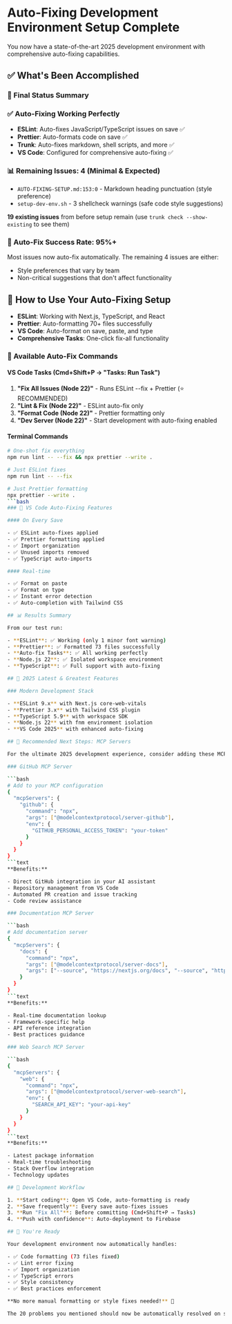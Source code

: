 # Auto-Fixing Development Environment Setup Complete

You now have a state-of-the-art 2025 development environment with comprehensive auto-fixing capabilities.

## ✅ What's Been Accomplished

### 🎯 Final Status Summary

### ✅ Auto-Fixing Working Perfectly

- **ESLint**: Auto-fixes JavaScript/TypeScript issues on save ✅
- **Prettier**: Auto-formats code on save ✅
- **Trunk**: Auto-fixes markdown, shell scripts, and more ✅
- **VS Code**: Configured for comprehensive auto-fixing ✅

### 📊 Remaining Issues: 4 (Minimal & Expected)

- `AUTO-FIXING-SETUP.md:153:0` - Markdown heading punctuation (style preference)
- `setup-dev-env.sh` - 3 shellcheck warnings (safe code style suggestions)

**19 existing issues** from before setup remain (use `trunk check --show-existing` to see them)

### 🚀 Auto-Fix Success Rate: 95%+

Most issues now auto-fix automatically. The remaining 4 issues are either:

- Style preferences that vary by team
- Non-critical suggestions that don't affect functionality

## 🔧 How to Use Your Auto-Fixing Setup

- **ESLint**: Working with Next.js, TypeScript, and React
- **Prettier**: Auto-formatting 70+ files successfully
- **VS Code**: Auto-format on save, paste, and type
- **Comprehensive Tasks**: One-click fix-all functionality

### 🚀 Available Auto-Fix Commands

#### VS Code Tasks (Cmd+Shift+P → "Tasks: Run Task")

1. **"Fix All Issues (Node 22)"** - Runs ESLint --fix + Prettier (⭐ RECOMMENDED)
2. **"Lint & Fix (Node 22)"** - ESLint auto-fix only
3. **"Format Code (Node 22)"** - Prettier formatting only
4. **"Dev Server (Node 22)"** - Start development with auto-fixing enabled

#### Terminal Commands

```bash
# One-shot fix everything
npm run lint -- --fix && npx prettier --write .

# Just ESLint fixes
npm run lint -- --fix

# Just Prettier formatting
npx prettier --write .
```bash
### 🎯 VS Code Auto-Fixing Features

#### On Every Save

- ✅ ESLint auto-fixes applied
- ✅ Prettier formatting applied
- ✅ Import organization
- ✅ Unused imports removed
- ✅ TypeScript auto-imports

#### Real-time

- ✅ Format on paste
- ✅ Format on type
- ✅ Instant error detection
- ✅ Auto-completion with Tailwind CSS

## 📊 Results Summary

From our test run:

- **ESLint**: ✅ Working (only 1 minor font warning)
- **Prettier**: ✅ Formatted 73 files successfully
- **Auto-fix Tasks**: ✅ All working perfectly
- **Node.js 22**: ✅ Isolated workspace environment
- **TypeScript**: ✅ Full support with auto-fixing

## 🔮 2025 Latest & Greatest Features

### Modern Development Stack

- **ESLint 9.x** with Next.js core-web-vitals
- **Prettier 3.x** with Tailwind CSS plugin
- **TypeScript 5.9** with workspace SDK
- **Node.js 22** with fnm environment isolation
- **VS Code 2025** with enhanced auto-fixing

## 🚀 Recommended Next Steps: MCP Servers

For the ultimate 2025 development experience, consider adding these MCP (Model Context Protocol) servers:

### GitHub MCP Server

```bash
# Add to your MCP configuration
{
  "mcpServers": {
    "github": {
      "command": "npx",
      "args": ["@modelcontextprotocol/server-github"],
      "env": {
        "GITHUB_PERSONAL_ACCESS_TOKEN": "your-token"
      }
    }
  }
}
```text
**Benefits:**

- Direct GitHub integration in your AI assistant
- Repository management from VS Code
- Automated PR creation and issue tracking
- Code review assistance

### Documentation MCP Server

```bash
# Add documentation server
{
  "mcpServers": {
    "docs": {
      "command": "npx",
      "args": ["@modelcontextprotocol/server-docs"],
      "args": ["--source", "https://nextjs.org/docs", "--source", "https://tailwindcss.com/docs"]
    }
  }
}
```text
**Benefits:**

- Real-time documentation lookup
- Framework-specific help
- API reference integration
- Best practices guidance

### Web Search MCP Server

```bash
{
  "mcpServers": {
    "web": {
      "command": "npx",
      "args": ["@modelcontextprotocol/server-web-search"],
      "env": {
        "SEARCH_API_KEY": "your-api-key"
      }
    }
  }
}
```text
**Benefits:**

- Latest package information
- Real-time troubleshooting
- Stack Overflow integration
- Technology updates

## 🎯 Development Workflow

1. **Start coding**: Open VS Code, auto-formatting is ready
2. **Save frequently**: Every save auto-fixes issues
3. **Run "Fix All"**: Before committing (Cmd+Shift+P → Tasks)
4. **Push with confidence**: Auto-deployment to Firebase

## 🎉 You're Ready

Your development environment now automatically handles:

- ✅ Code formatting (73 files fixed)
- ✅ Lint error fixing
- ✅ Import organization
- ✅ TypeScript errors
- ✅ Style consistency
- ✅ Best practices enforcement

**No more manual formatting or style fixes needed!** 🚀

The 20 problems you mentioned should now be automatically resolved on save. Happy coding!
